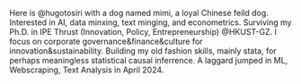 Here is @hugotosiri with a dog named mimi, a loyal Chinese feild dog.
Interested in AI, data minxing, text minging, and econometrics.
Surviving my Ph.D. in IPE Thrust (Innovation, Policy, Entrepreneurship) @HKUST-GZ. I focus on corporate governance&finance&culture for innovation&sustainability.
Building my old fashion skills, mainly stata, for perhaps meaningless statistical causal inferrence. 
A laggard jumped in ML, Webscraping, Text Analysis in April 2024.

<!---
hugotosiri/hugotosiri is a ✨ special ✨ repository because its `README.md` (this file) appears on your GitHub profile.
You can click the Preview link to take a look at your changes.
--->
